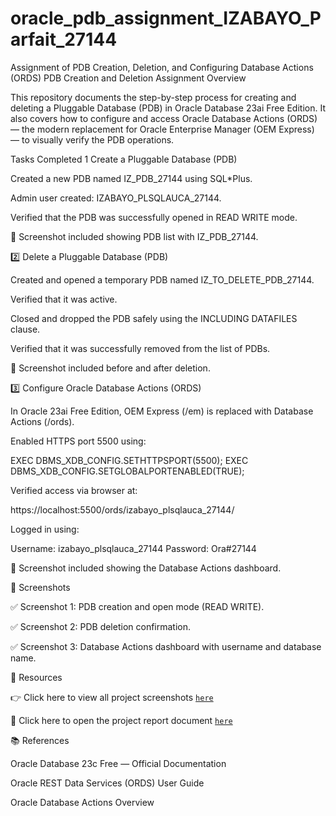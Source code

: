 # oracle_pdb_assignment_IZABAYO_Parfait_27144

Assignment of PDB Creation, Deletion, and Configuring Database Actions (ORDS)
 PDB Creation and Deletion Assignment
Overview

This repository documents the step-by-step process for creating and deleting a Pluggable Database (PDB) in Oracle Database 23ai Free Edition.
It also covers how to configure and access Oracle Database Actions (ORDS) — the modern replacement for Oracle Enterprise Manager (OEM Express) — to visually verify the PDB operations.

 Tasks Completed
1️ Create a Pluggable Database (PDB)

Created a new PDB named IZ_PDB_27144 using SQL*Plus.

Admin user created: IZABAYO_PLSQLAUCA_27144.

Verified that the PDB was successfully opened in READ WRITE mode.

📸 Screenshot included showing PDB list with IZ_PDB_27144.

2️⃣ Delete a Pluggable Database (PDB)

Created and opened a temporary PDB named IZ_TO_DELETE_PDB_27144.

Verified that it was active.

Closed and dropped the PDB safely using the INCLUDING DATAFILES clause.

Verified that it was successfully removed from the list of PDBs.

📸 Screenshot included before and after deletion.

3️⃣ Configure Oracle Database Actions (ORDS)

In Oracle 23ai Free Edition, OEM Express (/em) is replaced with Database Actions (/ords).

Enabled HTTPS port 5500 using:

EXEC DBMS_XDB_CONFIG.SETHTTPSPORT(5500);
EXEC DBMS_XDB_CONFIG.SETGLOBALPORTENABLED(TRUE);


Verified access via browser at:

https://localhost:5500/ords/izabayo_plsqlauca_27144/


Logged in using:

Username: izabayo_plsqlauca_27144
Password: Ora#27144


📸 Screenshot included showing the Database Actions dashboard.

📸 Screenshots

✅ Screenshot 1: PDB creation and open mode (READ WRITE).

✅ Screenshot 2: PDB deletion confirmation.

✅ Screenshot 3: Database Actions dashboard with username and database name.

📂 Resources

👉 Click here to view all project screenshots [`here`](https://github.com/parfait49/oracle_pdb_assignment_IZABAYO_Parfait_27144/tree/main/screenshot)

📄 Click here to open the project report document [`here`](https://github.com/parfait49/oracle_pdb_assignment_IZABAYO_Parfait_27144/tree/main/Report)

📚 References

Oracle Database 23c Free — Official Documentation

Oracle REST Data Services (ORDS) User Guide

Oracle Database Actions Overview
